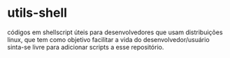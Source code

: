 # utils-shell
códigos em shellscript úteis para desenvolvedores que usam distribuições linux, que tem como objetivo facilitar a vida do desenvolvedor/usuário sinta-se livre para adicionar scripts a esse repositório.

